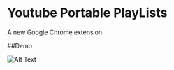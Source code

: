 Youtube Portable PlayLists
====

A new Google Chrome extension.

##Demo

![Alt Text](https://tsuyuno.github.io/resources/YoutubePortablePlayLists.png)
